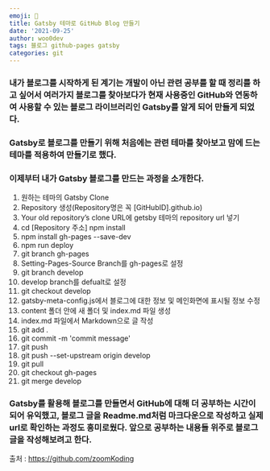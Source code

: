 ```yaml
---
emoji: 🐻
title: Gatsby 테마로 GitHub Blog 만들기
date: '2021-09-25'
author: woo0dev
tags: 블로그 github-pages gatsby
categories: git
---
```


### 내가 블로그를 시작하게 된 계기는 개발이 아닌 관련 공부를 할 때 정리를 하고 싶어서 여러가지 블로그를 찾아보다가 현재 사용중인 GitHub와 연동하여 사용할 수 있는 블로그 라이브러리인 Gatsby를 알게 되어 만들게 되었다.

### Gatsby로 블로그를 만들기 위해 처음에는 관련 테마를 찾아보고 맘에 드는 테마를 적용하여 만들기로 했다.

### 이제부터 내가 Gatsby 블로그를 만드는 과정을 소개한다.

1. 원하는 테마의 Gatsby Clone
2. Repository 생성(Repository명은 꼭 [GitHubID].github.io)
3. Your old repository’s clone URL에 getsby 테마의 repository url 넣기
4. cd [Repository 주소] 
   npm install
5. npm install gh-pages --save-dev
6. npm run deploy
7. git branch gh-pages
8. Setting-Pages-Source Branch를 gh-pages로 설정
9. git branch develop
10. develop branch를 defualt로 설정
11. git checkout develop
12. gatsby-meta-config.js에서 블로그에 대한 정보 및 메인화면에 표시될 정보 수정
13. content 폴더 안에 새 폴더 및 index.md 파일 생성
14. index.md 파일에서 Markdown으로 글 작성
15. git add .
16. git commit -m 'commit message'
17. git push
18. git push --set-upstream origin develop
19. git pull
20. git checkout gh-pages
21. git merge develop



### Gatsby를 활용해 블로그를 만들면서 GitHub에 대해 더 공부하는 시간이 되어 유익했고, 블로그 글을 Readme.md처럼 마크다운으로 작성하고 실제 url로 확인하는 과정도 흥미로웠다. 앞으로 공부하는 내용들 위주로 블로그 글을 작성해보려고 한다.





출처 : https://github.com/zoomKoding